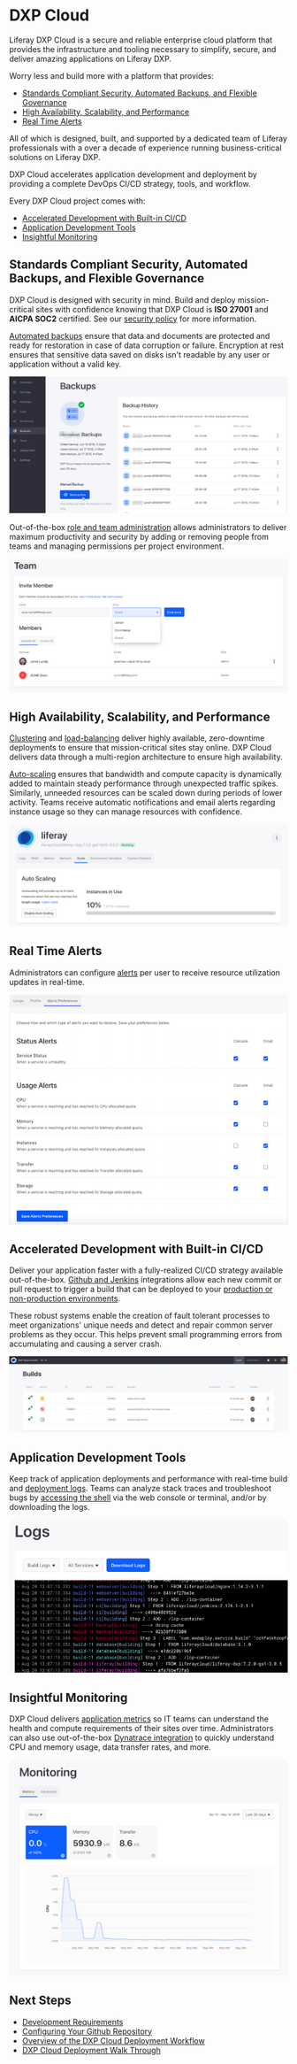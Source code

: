 # DXP Cloud

Liferay DXP Cloud is a secure and reliable enterprise cloud platform that provides the infrastructure and tooling necessary to simplify, secure, and deliver amazing applications on Liferay DXP.

Worry less and build more with a platform that provides:

* [Standards Compliant Security, Automated Backups, and Flexible Governance](#standards-compliant-security-automated-backups-and-flexible-governance)
* [High Availability, Scalability, and Performance](#high-availability-scalability-and-performance)
* [Real Time Alerts](#real-time-alerts)

All of which is designed, built, and supported by a dedicated team of Liferay professionals with a over a decade of experience running business-critical solutions on Liferay DXP.

DXP Cloud accelerates application development and deployment by providing a complete DevOps CI/CD strategy, tools, and workflow.

Every DXP Cloud project comes with:

* [Accelerated Development with Built-in CI/CD](#accelerated-development-with-built-in-cicd)
* [Application Development Tools](#application-development-tools)
* [Insightful Monitoring](#insightful-monitoring)

## Standards Compliant Security, Automated Backups, and Flexible Governance

DXP Cloud is designed with security in mind. Build and deploy mission-critical sites with confidence knowing that DXP Cloud is **ISO 27001** and **AICPA SOC2** certified. See our [security policy](https://www.liferay.com/documents/10182/3292406/Liferay+DXP+Cloud+Data+Security+and+Protection.pdf/78ce7065-9787-1fb2-9c7b-6d7c13f4a3e6?t=1564674972483) for more information.

[Automated backups](./platform-services/backup-service.md) ensure that data and documents are protected and ready for restoration in case of data corruption or failure. Encryption at rest ensures that sensitive data saved on disks isn't readable by any user or application without a valid key.

![Figure 3: DXP Cloud's backup service preserves and protects your data.](./welcome-to-dxp-cloud/images/01.png)

Out-of-the-box [role and team administration](./manage-and-optimize/team-collaboration-and-access-control.md) allows administrators to deliver maximum productivity and security by adding or removing people from teams and managing permissions per project environment.

![Figure 4: Manage your project's team members, including their permissions.](./welcome-to-dxp-cloud/images/02.png)

## High Availability, Scalability, and Performance

[Clustering](./using-the-liferay-dxp-service/setting-up-clustering-in-dxp-cloud.md) and [load-balancing](./infrastructure-and-operations/networking/load-balancer.md) deliver highly available, zero-downtime deployments to ensure that mission-critical sites stay online. DXP Cloud delivers data through a multi-region architecture to ensure high availability.

[Auto-scaling](./manage-and-optimize/auto-scaling.md) ensures that bandwidth and compute capacity is dynamically added to maintain steady performance through unexpected traffic spikes. Similarly, unneeded resources can be scaled down during periods of lower activity. Teams receive automatic notifications and email alerts regarding instance usage so they can manage resources with confidence.

![Figure 5: Auto-scale your servers to meet demand.](./welcome-to-dxp-cloud/images/03.png)

## Real Time Alerts

Administrators can configure [alerts](./manage-and-optimize/real-time-alerts.md) per user to receive resource utilization updates in real-time.

![Figure 6: Administrators can configure real-time alerts.](./welcome-to-dxp-cloud/images/04.png)

## Accelerated Development with Built-in CI/CD

Deliver your application faster with a fully-realized CI/CD strategy available out-of-the-box. [Github and Jenkins](./platform-services/continuous-integration.md) integrations allow each new commit or pull request to trigger a build that can be deployed to your [production or non-production environments](./getting-started/understanding-dxp-cloud-environments.md).

These robust systems enable the creation of fault tolerant processes to meet organizations' unique needs and detect and repair common server problems as they occur. This helps prevent small programming errors from accumulating and causing a server crash.

![Figure 7: View, manage, and deploy your builds from a central location.](./welcome-to-dxp-cloud/images/05.png)

## Application Development Tools

Keep track of application deployments and performance with real-time build and [deployment logs](./troubleshooting/log-management.md). Teams can analyze stack traces and troubleshoot bugs by [accessing the shell](./troubleshooting/shell-access.md) via the web console or terminal, and/or by downloading the logs.

![Figure 8: Real-time build and deployment logs help you solve problems with your applications.](./welcome-to-dxp-cloud/images/06.png)

## Insightful Monitoring

DXP Cloud delivers [application metrics](./manage-and-optimize/application-metrics.md) so IT teams can understand the health and compute requirements of their sites over time. Administrators can also use out-of-the-box [Dynatrace integration](./manage-and-optimize/application-metrics.md#advanced-application-metrics-on-production) to quickly understand CPU and memory usage, data transfer rates, and more.

![Figure 9: Use a variety of metrics to keep tabs on your DXP Cloud services, including your Liferay DXP instances.](./welcome-to-dxp-cloud/images/07.png)

## Next Steps

* [Development Requirements](./getting-started/development-requirements.md)
* [Configuring Your Github Repository](./getting-started/configuring-your-github-repository.md)
* [Overview of the DXP Cloud Deployment Workflow](./build-and-deploy/overview-of-the-dxp-cloud-deployment-workflow.md)
* [DXP Cloud Deployment Walk Through](./build-and-deploy/walking-through-the-deployment-life-cycle.md)
